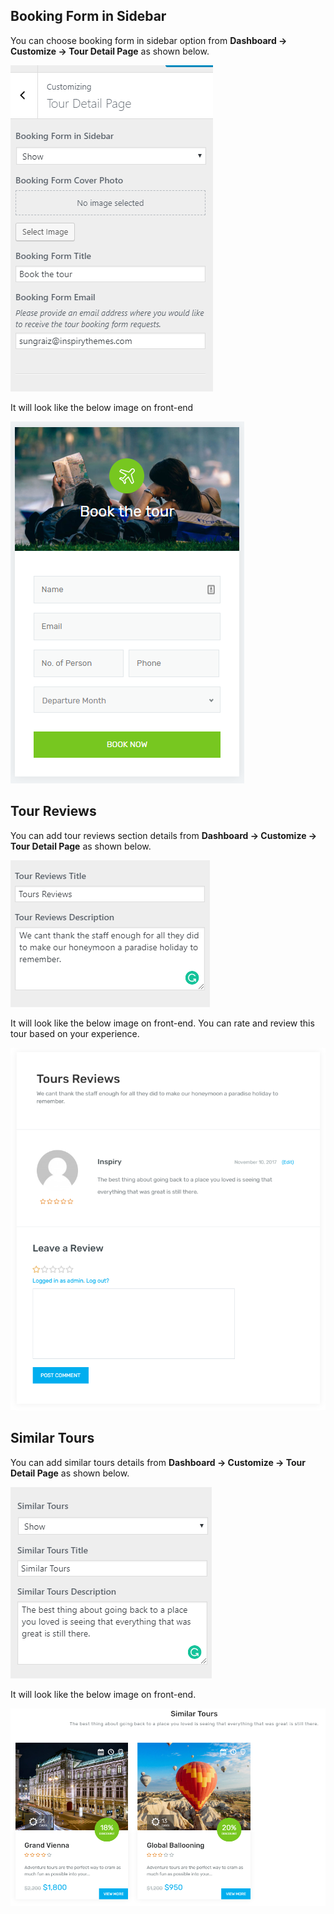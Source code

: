 ## **Booking Form in Sidebar**

You can choose booking form in sidebar option from **Dashboard &rarr; Customize &rarr; Tour Detail Page** as shown below.

![img](../../img/tour-form-sidebar.png)

It will look like the below image on front-end

![img](../../img/tour-form-sidebar-front.png)

## **Tour Reviews**

You can add tour reviews section details from **Dashboard &rarr; Customize &rarr; Tour Detail Page** as shown below.

![img](../../img/tour-reviews.png)

It will look like the below image on front-end. You can rate and review this tour based on your experience.

![img](../../img/tour-reviews-front.png)

## **Similar Tours**

You can add similar tours details from **Dashboard &rarr; Customize &rarr; Tour Detail Page** as shown below.

![img](../../img/similar-tours.png)

It will look like the below image on front-end. 

![img](../../img/similar-tours-front.png)